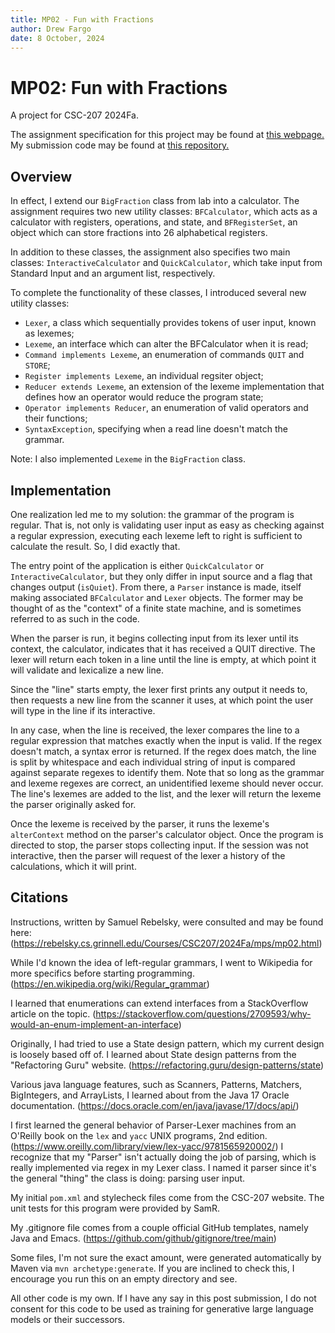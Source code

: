 ```yaml
---
title: MP02 - Fun with Fractions
author: Drew Fargo
date: 8 October, 2024
---
```


# MP02: Fun with Fractions

A project for CSC-207 2024Fa.

The assignment specification for this project may be found at [this webpage.](https://rebelsky.cs.grinnell.edu/Courses/CSC207/2024Fa/mps/mp02.html)
My submission code may be found at [this repository.](https://github.com/andrewfargo/csc207-mp2-fractions)

## Overview

In effect, I extend our `BigFraction` class from lab into a calculator.
The assignment requires two new utility classes: `BFCalculator`, which acts as a calculator
with registers, operations, and state, and `BFRegisterSet`, an object which can store 
fractions into 26 alphabetical registers.

In addition to these classes, the assignment also specifies two main classes:
`InteractiveCalculator` and `QuickCalculator`, which take input from Standard Input
and an argument list, respectively.

To complete the functionality of these classes, I introduced several
new utility classes:

- `Lexer`, a class which sequentially provides tokens of user input, known as lexemes;
- `Lexeme`, an interface which can alter the BFCalculator when it is read;
- `Command implements Lexeme`, an enumeration of commands `QUIT` and `STORE`;
- `Register implements Lexeme`, an individual regsiter object;
- `Reducer extends Lexeme`, an extension of the lexeme implementation that defines
  how an operator would reduce the program state;
- `Operator implements Reducer`, an enumeration of valid operators and their functions;
- `SyntaxException`, specifying when a read line doesn't match the grammar.

Note: I also implemented `Lexeme` in the `BigFraction` class.

## Implementation

One realization led me to my solution: the grammar of the program is regular.
That is, not only is validating user input as easy as checking against a regular expression,
executing each lexeme left to right is sufficient to calculate the result.
So, I did exactly that.

The entry point of the application is either `QuickCalculator` or `InteractiveCalculator`,
but they only differ in input source and a flag that changes output (`isQuiet`).
From there, a `Parser` instance is made, 
itself making associated `BFCalculator` and `Lexer` objects.
The former may be thought of as the "context" of a finite state machine, and is sometimes
referred to as such in the code.

When the parser is run, it begins collecting input from its lexer until its context,
the calculator, indicates that it has received a QUIT directive.
The lexer will return each token in a line until the line is empty, at which point
it will validate and lexicalize a new line.

Since the "line" starts empty, the lexer first prints any output it needs to, 
then requests a new line from the scanner it uses, at which point the user will 
type in the line if its interactive.

In any case, when the line is received, the lexer compares the line to a regular expression
that matches exactly when the input is valid.
If the regex doesn't match, a syntax error is returned.
If the regex does match, the line is split by whitespace and each individual string
of input is compared against separate regexes to identify them. Note that
so long as the grammar and lexeme regexes are correct, an unidentified lexeme should
never occur. The line's lexemes are added to the list, and the lexer will return
the lexeme the parser originally asked for.

Once the lexeme is received by the parser, it runs the lexeme's `alterContext` method
on the parser's calculator object. Once the program is directed to stop, the parser
stops collecting input. If the session was not interactive, then the parser
will request of the lexer a history of the calculations, which it will print.

## Citations

Instructions, written by Samuel Rebelsky, were consulted and may be found here: (https://rebelsky.cs.grinnell.edu/Courses/CSC207/2024Fa/mps/mp02.html)

While I'd known the idea of left-regular grammars, I went to Wikipedia for more
specifics before starting programming. (https://en.wikipedia.org/wiki/Regular_grammar)

I learned that enumerations can extend interfaces from a StackOverflow article on the topic.
(https://stackoverflow.com/questions/2709593/why-would-an-enum-implement-an-interface)

Originally, I had tried to use a State design pattern, which my current
design is loosely based off of. I learned about State design patterns from the
"Refactoring Guru" website.
(https://refactoring.guru/design-patterns/state)

Various java language features, such as Scanners, Patterns, Matchers, BigIntegers, 
and ArrayLists, I learned about from the Java 17 Oracle documentation.
(https://docs.oracle.com/en/java/javase/17/docs/api/)

I first learned the general behavior of Parser-Lexer machines from an O'Reilly book
on the `lex` and `yacc` UNIX programs, 2nd edition.
(https://www.oreilly.com/library/view/lex-yacc/9781565920002/)
I recognize that my "Parser" isn't actually doing the job of parsing, which is
really implemented via regex in my Lexer class. I named it parser since it's the general
"thing" the class is doing: parsing user input.

My initial `pom.xml` and stylecheck files come from the CSC-207 website.
The unit tests for this program were provided by SamR.

My .gitignore file comes from a couple official GitHub templates, namely Java and Emacs.
(https://github.com/github/gitignore/tree/main)

Some files, I'm not sure the exact amount, were generated automatically by Maven via
`mvn archetype:generate`. If you are inclined to check this, I encourage you run this
on an empty directory and see.

All other code is my own. If I have any say in this post submission, I do not consent
for this code to be used as training for generative large language models or
their successors.

